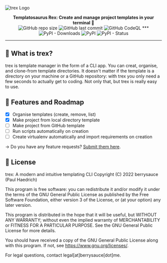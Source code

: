 <img alt="trex Logo" src="https://eu2.contabostorage.com/d74bc97ec80c4b13b7f1db8d39948228:brry-cdn/trex/9BDF18AD-FC14-455D-8C58-EDA42E4355A3.jpeg">

<p align=center>
    <strong>Templatosaurus Rex: Create and manage project templates in your terminal 🦖</strong>
    <br>
    <img alt="GitHub repo size" src="https://img.shields.io/github/repo-size/berrysauce/trex?label=size">
    <img alt="GitHub last commit" src="https://img.shields.io/github/last-commit/berrysauce/trex">
    <img alt="GitHub CodeQL" src="https://github.com/berrysauce/trex/actions/workflows/codeql-analysis.yml/badge.svg"> ***
    <img alt="PyPI - Downloads" src="https://img.shields.io/pypi/dm/trex?label=PyPi%20downloads">
    <img alt="PyPI" src="https://img.shields.io/pypi/v/trex">
    <img alt="PyPI - Status" src="https://img.shields.io/pypi/status/trex">
</p>

---

## 🦖 What is trex?
trex is template manager in the form of a CLI app. You can creat, organise, and clone-from template directories. It doesn't matter if the template is a directory on your machine or a GitHub repository: with trex you only need a few seconds to actually get to coding. Not only that, but trex is really easy to use.

## 🚧 Features and Roadmap
- [x] Organise templates (create, remove, list)
- [x] Make project from local directory template
- [ ] Make project from GitHub template  
- [ ] Run scripts automatically on creation
- [ ] Create virtualenv automatically and import requirements on creation

→ Do you have any feature requests? [Submit them here](https://github.com/berrysauce/trex/issues).

## 📜 License

trex: A modern and intuitive templating CLI
Copyright (C) 2022 berrysauce (Paul Haedrich)

This program is free software: you can redistribute it and/or modify
it under the terms of the GNU General Public License as published by
the Free Software Foundation, either version 3 of the License, or
(at your option) any later version.

This program is distributed in the hope that it will be useful,
but WITHOUT ANY WARRANTY; without even the implied warranty of
MERCHANTABILITY or FITNESS FOR A PARTICULAR PURPOSE.  See the
GNU General Public License for more details.

You should have received a copy of the GNU General Public License
along with this program.  If not, see <https://www.gnu.org/licenses/>.

For legal questions, contact legal[at]berrysauce[dot]me.
